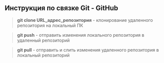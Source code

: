 ## Инструкция по связке Git - GitHub

> **git clone URL_адрес_репозитория** - клонирование удаленного репозитория на локальный ПК 

> **git push** - отправить изменения локального репозитория в удаленный репозиторий

> **git pull** - отправить и слить изменения удаленного репозитория в локальный репозиторий
